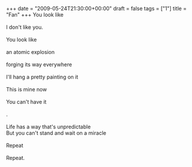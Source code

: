 +++
date = "2009-05-24T21:30:00+00:00"
draft = false
tags = ["1"]
title = "Fan"
+++
You look like<br/><br/>I don't like you.<br/><br/>You look like<br/><br/>an atomic explosion<br/><br/>forging its way everywhere<br/><br/>I'll hang a pretty painting on it<br/><br/>This is mine now<br/><br/>You can't have it<br/><br/>.<br/><br/>Life has a way that's unpredictable<br/>But you can't stand and wait on a miracle<br/><br/>Repeat<br/><br/>Repeat.<div class="blogger-post-footer"><img width='1' height='1' src='https://blogger.googleusercontent.com/tracker/5693059957647979680-5868251496429474832?l=cosmiccowbell.blogspot.com' alt='' /></div>